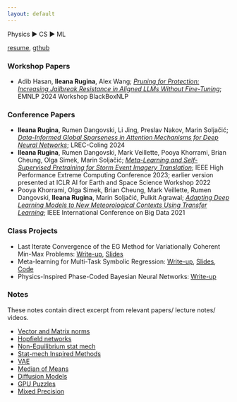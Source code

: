 ```yaml
---
layout: default
---
```


Physics :arrow_forward: CS :arrow_forward: ML

[resume](./IleanaRuginaResume2024.pdf), [gthub](https://github.com/irugina1)

### Workshop Papers
* Adib Hasan, **Ileana Rugina**, Alex Wang; *[Pruning for Protection: Increasing Jailbreak Resistance in Aligned LLMs Without Fine-Tuning](https://arxiv.org/abs/2401.10862)*; EMNLP 2024 Workshop BlackBoxNLP

### Conference Papers
* **Ileana Rugina**, Rumen Dangovski, Li Jing, Preslav Nakov, Marin Soljačić; *[Data-Informed Global Sparseness in Attention Mechanisms for Deep Neural Networks](https://arxiv.org/abs/2012.02030)*; LREC-Coling 2024
* **Ileana Rugina**, Rumen Dangovski, Mark Veillette, Pooya Khorrami, Brian Cheung, Olga Simek, Marin Soljačić; *[Meta-Learning and Self-Supervised Pretraining for Storm Event Imagery Translation](https://ieee-hpec.org/wp-content/uploads/2023/09/43.pdf)*; IEEE High Performance Extreme Computing Conference 2023; earlier version presented at ICLR AI for Earth and Space Science Workshop 2022
* Pooya Khorrami, Olga Simek, Brian Cheung, Mark Veillette, Rumen Dangovski, **Ileana Rugina**, Marin Soljačić, Pulkit Agrawal; *[Adapting Deep Learning Models to New Meteorological Contexts Using Transfer Learning](https://ieeexplore.ieee.org/document/9671451)*; IEEE International Conference on Big Data 2021



### Class Projects
* Last Iterate Convergence of the EG Method for Variationally Coherent Min-Max Problems: [Write-up](/attachments/6881_project.pdf), [Slides](./attachments/6_881_Presentation.pdf)
* Meta-learning for Multi-Task Symbolic Regression: [Write-up](./attachments/6_883_Project.pdf), [Slides](./attachments/6_883_slides.pdf), [Code](https://github.com/irugina/6.883-Project-MetaEQL/)
* Physics-Inspired Phase-Coded Bayesian Neural Networks: [Write-up](./attachments/bayesian_optical_neural_networks.pdf)

### Notes
These notes contain direct excerpt from relevant papers/ lecture notes/ videos.
* [Vector and Matrix norms](./posts/norms.html)
* [Hopfield networks](./posts/hopfield.html)
* [Non-Equilibrium stat mech](./posts/non-eq-stat-mech.html)
* [Stat-mech Inspired Methods](./posts/stat-mech-for-ml.html)
* [VAE](./posts/vae.html)
* [Median of Means](./posts/median-of-means.html)
* [Diffusion Models](./attachments/Diffusion_Models.pdf)
* [GPU Puzzles](./posts/gpu_puzzles.html)
* [Mixed Precision](./posts/fp.html)

